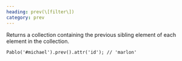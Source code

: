 ```yaml
--- 
heading: prev(\[filter\])
category: prev
---
```


Returns a collection containing the previous sibling element of each element in the collection.

    Pablo('#michael').prev().attr('id'); // 'marlon'